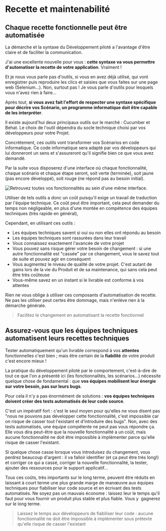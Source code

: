 # Recette et maintenabilité


## Chaque recette fonctionnelle peut être automatisée

La démarche et la syntaxe du Développement piloté a l'avantage d'être
claire et de faciliter la communication.


J'ai une excellente nouvelle pour vous : **cette syntaxe va vous
permettre d'automatiser la recette de votre application**. Vraiment !


Et je nous vous parle pas d'outils, si vous en avez déjà utilisé, qui
vont enregistrer puis reproduire les clics et saisies que vous faites
sur une page web (Selenium...). Non, surtout pas ! Je vous parle
d'outils pour lesquels vous n'avez rien à faire...


Après tout, **si vous avez fait l'effort de respecter une syntaxe
spécifique pour décrire vos Scénario, un programme informatique doit
être capable de les interpréter**.


Il existe aujourd'hui deux principaux outils sur le marché : Cucumber et
Behat. Le choix de l'outil dépendra du socle technique choisi par vos
développeurs pour votre Projet.


Concrètement, ces outils vont transformer vos Scénarios en code
informatique. Ce code informatique sera adapté par vos développeurs qui
lui donneront un sens et s'assureront qu'il signifie bien ce que vous
avez demandé.


Par la suite vous disposerez d'une interface où chaque fonctionnalité,
chaque scénario et chaque étape seront, soit verte (terminée), soit
jaune (pas encore développé), soit rouge (ne répond pas au besoin
initial).


![ Retrouvez toutes vos fonctionnalités au sein d'une même interface. ](behat-wizard-home.jpg)

Utiliser de tels outils a donc un coût puisqu'il exige un travail de
traduction par l'équipe technique. Ce coût peut être important, cela
peut demander du temps non négligeable, en plus d'une montée en
compétence des équipes techniques (très rapide en général),


Cependant, en utilisant ces outils :

+ Les équipes techniques savent si oui ou non elles ont répondu au besoin
+ Les équipes techniques sont rassurées dans leur travail
+ Vous connaissez exactement l'avancée de votre projet
+ Vous pouvez sans risque gérer votre besoin de changement : si une autre fonctionnalité est "cassée" par ce changement, vous le savez tout de suite et pouvez agir en conséquent
+ Vous augmentez le niveau de qualité de votre projet. C'est autant de gains lors de la vie du Produit et de sa maintenance, qui sans cela peut être très coûteuse
+ Vous-même savez en un instant si le livrable est conforme à vos attentes


Rien ne vous oblige à utiliser ces composants d'automatisation de
recette. Ne pas les utiliser peut certes être dommage, mais n'enlève
rien à la démarche générale.


>Facilitez le changement en automatisant la recette fonctionnel

## Assurez-vous que les équipes techniques automatisent leurs recettes techniques

Tester automatiquement qu'un livrable correspond à vos **attentes**
fonctionnelles c'est bien ; mais être certain de la **fiabilité** de
votre produit c'est encore mieux !


La pratique du développement piloté par le comportement, c'est-à-dire de
tout ce que l'on a présenté ici (les fonctionnalités, les scénarios...)
nécessite quelque chose de fondamental : que **vos équipes mobilisent
leur énergie sur votre besoin, pas sur leurs bugs**.


Pour cela il n'y a pas énormément de solutions : **vos équipes
techniques doivent créer des tests automatisés de leur code source**. 


C'est un impératif fort : c'est le seul moyen pour qu'elles ne vous
disent pas "nous ne pouvons pas développer cette fonctionnalité, c'est
impossible car on risque de casser tout l'existant et d'introduire des
bugs". Non, avec des tests automatisés, une équipe compétente ne peut
pas vous répondre ça. Elle vous dira peut-être que la nouvelle
fonctionnalité a un coût, mais aucune fonctionnalité ne doit être
impossible à implémenter parce qu'elle risque de casser l'existant.


Si quelque chose casse lorsque vous introduisez du changement, vous
perdrez beaucoup d'argent : il va falloir identifier (et ça peut être
très long!) et corriger ce qui a cassé, corriger la nouvelle
fonctionnalité, la tester, ajouter des ressources pour le support
applicatif... 


Tous ces coûts, très importants sur le long terme, peuvent être réduits
en laissant à court terme une plus grande marge de manœuvre aux équipes
techniques pour fiabiliser leur code source et en écrivant des tests
automatisés. Ne soyez pas un mauvais économe : laissez leur le temps
qu'il faut pour vous fournir un produit plus stable et plus fiable. Vous
y  gagnerez sur le long terme.


> Laissez le temps aux développeurs de fiabiliser leur code : aucune
fonctionnalité ne doit être impossible à implémenter sous prétexte
qu'elle risque de casser l'existant
